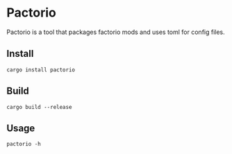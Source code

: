 # Pactorio
Pactorio is a tool that packages factorio mods and uses toml for config files. 

## Install
`cargo install pactorio`

## Build
`cargo build --release`

## Usage
`pactorio -h`
